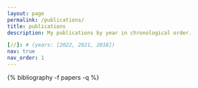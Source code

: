 ```yaml
---
layout: page
permalink: /publications/
title: publications
description: My publications by year in chronological order.

[//]: # (years: [2022, 2021, 2018])
nav: true
nav_order: 1
---
```

<!-- _pages/publications.md -->
<div class="publications">
{% bibliography -f papers -q %}

[//]: # ({%- for y in page.years %})

[//]: # (  <h2 class="year">{{y}}</h2>)

[//]: # (  {% bibliography -f papers -q @*[year={{y}}]* %})

[//]: # ({% endfor %})

</div>
